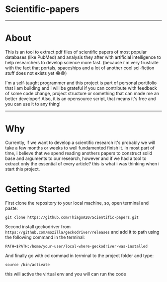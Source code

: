 # Scientific-papers

---

# About

This is an tool to extract pdf files of scientific papers of most popular databases (like PubMed) and analysis they after with artificial intelligence to help researchers to develop science more fast. (because i'm very frustrate with the fact that portals, spaceships and a lot of another cool sci-fiction stuff does not exists yet 😂😅)

I'm a self-taught programmer and this project is part of personal portifolio that i am building and i will be grateful if you can contribute with feedback of some code change, project structure or something that can made me an better developer! Also, it is an opensource script, that means it's free and you can use it to any thing!

---

# Why

Currently, if we want to develop a scientific research it's probably we will take a few months or weeks to well fundamented finish it. In most part of time, i believe that we spend reading anothers papers to construct solid base and arguments to our research, however and if we had a tool to extract only the essential of every article? this is what i was thinking when i start this project.

# Getting Started

First clone the repository to your local machine, so, open terminal and paste:

```git clone https://github.com/ThiagoA20/Scientific-papers.git```

Second install geckodriver from ```https://github.com/mozilla/geckodriver/releases``` and add it to path using the following command in the terminal:

```PATH=$PATH:/home/your-user/local-where-geckodriver-was-installed```

And finally go with cd commad in terminal to the project folder and type:

```source /bin/activate```

this will active the virtual env and you will can run the code
